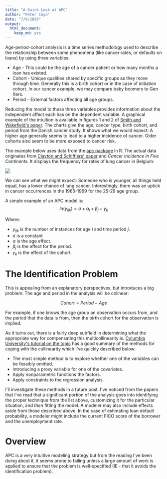 ```yaml
---
title: "A Quick Look at APC"
author: "Peter Caya"
date: "7/6/2019"
output: 
  html_document:
    keep_md: yes
---
```

  
 Age-period-cohort analysis is a time series methodology used to describe the relationship between some phenomena (like cancer rates, or defaults on loans) by using three variables:

* Age - This could be the age of a cancer patient or how many months a loan has existed.
* Cohort - Unique qualities shared by specific groups as they move through time. Generally this is a birth cohort or in the case of  initiation cohort. In our cancer example, we may compare baby boomers to Gen Xers.
* Period - External factors affecting all age groups. 

Reducing the model to these three variables provides information about the independent affect each has on the dependent variable. A graphical example of the intuition is available in figures 1 and 2 of [Smith and Wakefield's paper](http://faculty.washington.edu/jonno/papers/smith-wakefield-16.pdf). The charts give the age, cancer type, birth cohort, and period from the Danish cancer study. It shows what we would expect: A higher age generally seems to lead to a higher incidence of cancer. Older cohorts also seem to be more exposed to cancer risk.  

The example below uses data from the [apc package](https://cran.r-project.org/web/packages/apc/index.html) in R. The actual data originates from [Clayton and Schifflers' paper](https://www.ncbi.nlm.nih.gov/pubmed/3629047) and *Cancer Incidence in Five Continents*. It displays the  frequency for rates of lung cancer in Belgium: 

![](https://github.com/poc1673/poc1673.github.io/blob/master/_posts/Example%20from%20APC-1.png)<!-- -->

We can see what we might expect: Someone who is younger, all things held equal, has a lower chance of lung cancer. Interestingly, there was an uptick in cancer occurrences in the 1965-1969 for the 25-29 age group.

A simple example of an APC model is:
$$ln(y_{ijk}) = \sigma+\alpha_i+\beta_j+\gamma_k $$

Where:

* $y_{ijk}$ is the number of instances for age $i$ and time period $j$.
* $\sigma$ is a constant
* $\alpha$ is the age effect.
* $\beta_j$ is the effect for the period.
* $\gamma_k$ is the effect of the cohort.

# The Identification Problem
 
This is appealing from an explanatory perspectives, but introduces a big problem: The age and period in the analysis will be colinear:

$$ Cohort = Period - Age$$

For example, if one knows the age group an observation occurs from, and the period that the data is from, then the birth cohort for the observation is implied.

As it turns out, there is a fairly deep subfield in determining what the appropriate way for compensating this multicollinearity is. [Columbia University's tutorial on the topic](https://www.mailman.columbia.edu/research/population-health-methods/age-period-cohort-analysis) has a good summary of the methods for coping with the collinearity which I've quickly described below:

* The most simple method is to explore whether one of the variables can be feasibly omitted.
* Introducing a proxy variable for one of the covariates.
* Apply nonparametric functions the factors.
* Apply constraints to the regression analysis.

I'll investigate these methods in a future post. I've noticed from the papers that I've read that a significant portion of the analysis goes into identifying the proper technique from the list above, customizing it for the particular situation, and *then* fitting the model. A modeler may also include effects aside from those described above. In the case of estimating loan default probability, a modeler might include the current FICO score of the borrower and the unemployment rate.

# Overview

APC is a very intuitive modeling strategy but from the reading I've been doing about it, it seems prone to failing unless a large amount of work is applied to ensure that the problem is well-specified (IE - that it avoids the identification problem).


